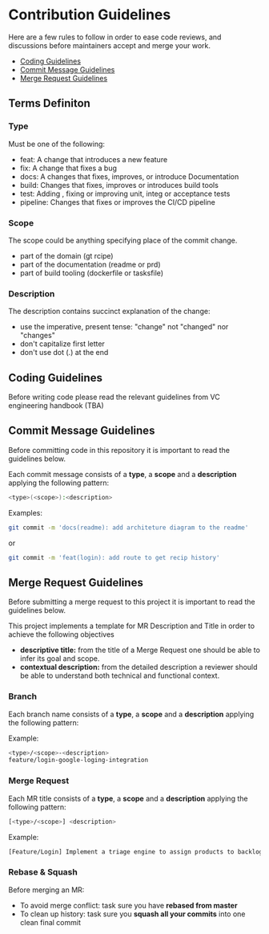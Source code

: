 # Contribution Guidelines

Here are a few rules to follow in order to ease code reviews, and discussions
before maintainers accept and merge your work.

* [Coding Guidelines](#coding-guidelines)
* [Commit Message Guidelines](#commit-message-guidelines)
* [Merge Request Guidelines](#merge-request-guidelines)

## Terms Definiton

### Type

Must be one of the following:

* feat: A change that introduces a new feature
* fix: A change that fixes a bug
* docs: A changes that fixes, improves, or introduce Documentation
* build: Changes that fixes, improves or introduces build tools
* test: Adding , fixing or improving unit, integ or acceptance tests
* pipeline: Changes that fixes or improves the CI/CD pipeline

### Scope

The scope could be anything specifying place of the commit change.

* part of the domain (gt rcipe)
* part of the documentation (readme or prd)
* part of build tooling (dockerfile or tasksfile)

### Description

The description contains succinct explanation of the change:

* use the imperative, present tense: "change" not "changed" nor "changes"
* don't capitalize first letter
* don't use dot (.) at the end

## Coding Guidelines

Before writing code please read the relevant guidelines from VC engineering handbook (TBA)

## Commit Message Guidelines

Before committing code in this repository it is important to read the guidelines below.

Each commit message consists of  a **type**, a **scope** and a **description** applying the following pattern:

```Bash
<type>(<scope>):<description>
```

Examples:

```bash
git commit -m 'docs(readme): add architeture diagram to the readme'
```

or

```bash
git commit -m 'feat(login): add route to get recip history'
```

## Merge Request Guidelines

Before submitting a merge request to this project it is important to read the guidelines below.

This project implements a template for MR Description and Title in order to achieve the following objectives

* **descriptive title:** from the title of a Merge Request one should be able to infer its goal and scope.
* **contextual description:** from the detailed description a reviewer should be able to understand both technical and functional context.

### Branch

Each branch name consists of  a **type**, a **scope** and a **description** applying the following pattern:

Example:

```bash
<type>/<scope>-<description>
feature/login-google-loging-integration
```

### Merge Request

Each MR title consists of a **type**, a **scope** and a **description** applying the following pattern:

```bash
[<type>/<scope>] <description>
```

Example:

```bash
[Feature/Login] Implement a triage engine to assign products to backlog
```

### Rebase & Squash

 Before merging an MR:

* To avoid merge conflict: task sure you have **rebased from master**
* To clean up history: task sure you **squash all your commits** into one clean final commit
